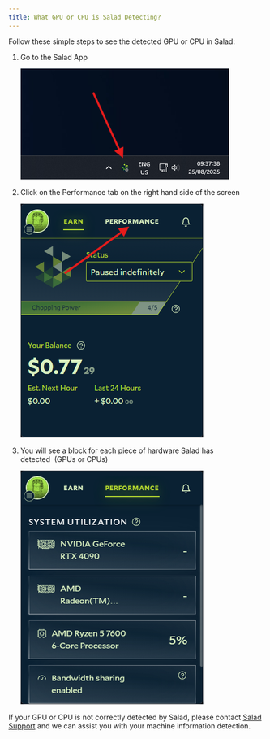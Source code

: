 ```yaml
---
title: What GPU or CPU is Salad Detecting?
---
```


Follow these simple steps to see the detected GPU or CPU in Salad:

1. Go to the Salad App

   ![](./content/images/FAQ/Salad-App/What-GPU-or-CPU-is-Salad-Detecting_-1.png)

2. Click on the Performance tab on the right hand side of the screen

   ![](./content/images/FAQ/Salad-App/What-GPU-or-CPU-is-Salad-Detecting_-2.png)

3. You will see a block for each piece of hardware Salad has detected  (GPUs or CPUs)

   ![](./content/images/FAQ/Salad-App/What-GPU-or-CPU-is-Salad-Detecting_-3.png)

If your GPU or CPU is not correctly detected by Salad, please contact
[Salad Support](/docs/Guides/Your-PC/216-how-to-create-a-support-ticket) and we can assist you with your machine
information detection.
